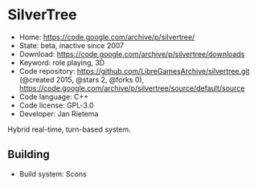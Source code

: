 # SilverTree

- Home: https://code.google.com/archive/p/silvertree/
- State: beta, inactive since 2007
- Download: https://code.google.com/archive/p/silvertree/downloads
- Keyword: role playing, 3D
- Code repository: https://github.com/LibreGamesArchive/silvertree.git (@created 2015, @stars 2, @forks 0), https://code.google.com/archive/p/silvertree/source/default/source
- Code language: C++
- Code license: GPL-3.0
- Developer: Jan Rietema

Hybrid real-time, turn-based system.

## Building

- Build system: Scons
